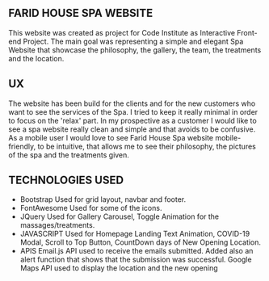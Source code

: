 

## FARID HOUSE SPA WEBSITE

This website was created as project for Code Institute as Interactive Front-end Project.
The main goal was representing a simple and elegant Spa Website that showcase the philosophy, the gallery, the team, the treatments and the location.



## UX 

The website has been build for the clients and for the new customers who want to see the services of the Spa.
I tried to keep it really minimal in order to focus on the 'relax' part. 
In my prospective as a customer I would like to see a spa website really clean and simple and that avoids to be confusive.
As a mobile user I would love to see Farid House Spa website mobile-friendly, to be intuitive, that allows me to see their philosophy, the pictures of the spa and the treatments given.



## TECHNOLOGIES USED 

* Bootstrap
Used for grid layout, navbar and footer.
* FontAwesome
Used for some of the icons.
* JQuery
Used for Gallery Carousel, Toggle Animation for the massages/treatments.
* JAVASCRIPT
Used for Homepage Landing Text Animation, COVID-19 Modal, Scroll to Top Button, CountDown days of New Opening Location.
* APIS 
Email.js API used to receive the emails submitted. Added also an alert function that shows that the submission was successful. 
Google Maps API used to display the location and the new opening 


